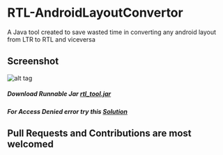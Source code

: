# RTL-AndroidLayoutConvertor
A Java tool created to save wasted time in converting any android layout from LTR to RTL and viceversa

## Screenshot

![alt tag](https://github.com/abdallaadelessa/RTL-LayoutConvertor/blob/master/screenshots/screenshot1.png)

##### Download Runnable Jar [rtl_tool.jar](https://github.com/abdallaadelessa/RTL-AndroidLayoutConvertor/tree/master/build/rtl_tool.jar)

##### For Access Denied error try this [Solution](http://stackoverflow.com/questions/7865160/access-is-denied-while-compiling-java-on-windows#answer-12462297)


## Pull Requests and Contributions are most welcomed
